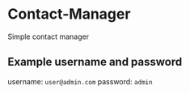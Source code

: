 # Contact-Manager
Simple contact manager


## Example username and password
username: `user@admin.com`
password: `admin`